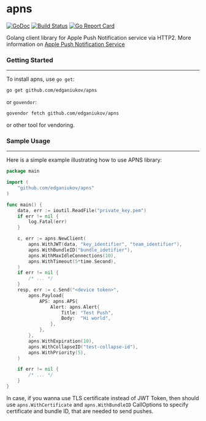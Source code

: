 # apns
[![GoDoc](https://godoc.org/github.com/edganiukov/apns?status.svg)](https://godoc.org/github.com/edganiukov/apns)
[![Build Status](https://travis-ci.org/edganiukov/apns.svg?branch=master)](https://travis-ci.org/edganiukov/apns)
[![Go Report Card](https://goreportcard.com/badge/github.com/edganiukov/apns)](https://goreportcard.com/report/github.com/edganiukov/apns)

Golang client library for Apple Push Notification service via HTTP2. More information on [Apple Push Notification Service](https://developer.apple.com/library/content/documentation/NetworkingInternet/Conceptual/RemoteNotificationsPG/APNSOverview.html)

### Getting Started
-------------------
To install apns, use `go get`:

```bash
go get github.com/edganiukov/apns
```
or `govendor`:

```bash
govendor fetch github.com/edganiukov/apns
```
or other tool for vendoring.

### Sample Usage
----------------
Here is a simple example illustrating how to use APNS library:
```go
package main

import (
	"github.com/edganiukov/apns"
)

func main() {
	data, err := ioutil.ReadFile("private_key.pem")
	if err != nil {
		log.Fatal(err)
	}

	c, err := apns.NewClient(
		apns.WithJWT(data, "key_identifier", "team_identifier"),
		apns.WithBundleID("bundle_idetifier"),
		apns.WithMaxIdleConnections(10),
		apns.WithTimeout(5*time.Second),
	)
	if err != nil {
		/* ... */
	}
	resp, err := c.Send("<device token>",
		apns.Payload{
			APS: apns.APS{
				Alert: apns.Alert{
					Title: "Test Push",
					Body:  "Hi world",
				},
			},
		},
		apns.WithExpiration(10),
		apns.WithCollapseID("test-collapse-id"),
		apns.WithPriority(5),
	)

	if err != nil {
		/* ... */
	}
}
```
In case, if you wanna use TLS certificate instead of JWT Token, then should use `apns.WithCertificate` and `apns.WithBundleID` CallOptions to specify certificate and bundle ID, that are needed to send pushes.

